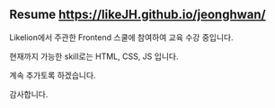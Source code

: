 ## Resume https://likeJH.github.io/jeonghwan/

Likelion에서 주관한 Frontend 스쿨에 참여하여 교육 수강 중입니다.

현재까지 가능한 skill로는 HTML, CSS, JS 입니다.

계속 추가토록 하겠습니다.

감사합니다.
